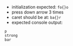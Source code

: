  * initialization expected: `fo{}o`
 * press down arrow 3 times
 * caret should be at: `ba{}r`
 * expected console output:

```
p
strong
bar
```
